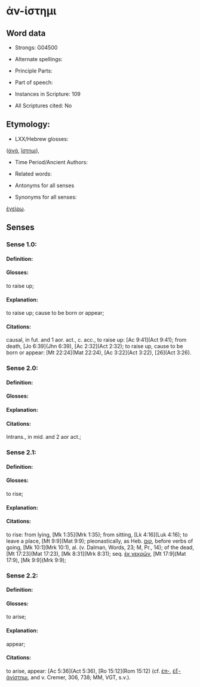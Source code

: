 # ἀν-ίστημι

<!-- Status: S2=NeedsEdits -->
<!-- Lexica used for edits:   -->

## Word data

* Strongs: G04500

* Alternate spellings:



* Principle Parts: 


* Part of speech: 


* Instances in Scripture: 109

* All Scriptures cited: No

## Etymology: 


* LXX/Hebrew glosses: 

([ἀνά](), [ἵστημι]()),

* Time Period/Ancient Authors: 


* Related words: 

* Antonyms for all senses

* Synonyms for all senses: 

 [ἐγείρω]().

## Senses 


### Sense  1.0: 

#### Definition: 

#### Glosses: 

to raise up; 

#### Explanation: 

to raise up; 
cause to be born or appear; 

#### Citations: 

causal, in fut. and 1 aor. act., c. acc., to raise up: [Ac 9:41](Act 9:41); from death, [Jo 6:39](Jhn 6:39), [Ac 2:32](Act 2:32); to raise up, cause to be born or appear: [Mt 22:24](Mat 22:24), [Ac 3:22](Act 3:22), [26](Act 3:26).

### Sense  2.0: 

#### Definition: 


#### Glosses:



#### Explanation:



#### Citations: 

Intrans., in mid. and 2 aor act.;

### Sense  2.1: 

#### Definition: 

#### Glosses: 

to rise; 

#### Explanation: 


#### Citations: 

to rise: from lying, [Mk 1:35](Mrk 1:35); from sitting, [Lk 4:16](Luk 4:16); to leave a place, [Mt 9:9](Mat 9:9); pleonastically, as Heb. [קוּם](//en-uhl/H6965), before verbs of going, [Mk 10:1](Mrk 10:1), al. (v. Dalman, Words, 23; M, Pr., 14); of the dead, [Mt 17:23](Mat 17:23), [Mk 8:31](Mrk 8:31); seq. [ἐκ νεκρῶν](), [Mt 17:9](Mat 17:9), [Mk 9:9](Mrk 9:9);

### Sense  2.2: 

#### Definition: 

#### Glosses: 

to arise; 

#### Explanation: 

appear; 

#### Citations: 

to arise, appear: [Ac 5:36](Act 5:36), [Ro 15:12](Rom 15:12) (cf. [ἐπ-](), [ἐξ- ἀνίστημι](), and v. Cremer, 306, 738; MM, VGT, s.v.).
